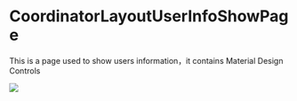 # CoordinatorLayoutUserInfoShowPage
This is a page used to show users information，it contains Material Design Controls

![](https://github.com/shangguansb/CoordinatorLayoutUserInfoShowPage/blob/master/screenshop1.gif)
